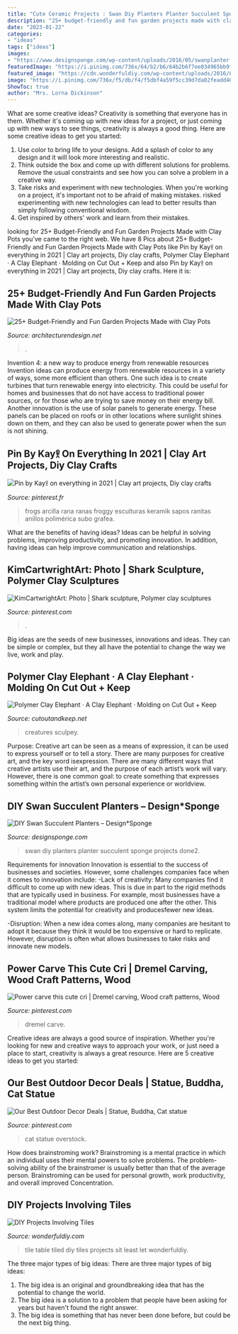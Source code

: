 ```yaml
---
title: "Cute Ceramic Projects : Swan Diy Planters Planter Succulent Sponge Projects Done2"
description: "25+ budget-friendly and fun garden projects made with clay pots"
date: "2023-01-22"
categories:
- "ideas"
tags: ["ideas"]
images:
- "https://www.designsponge.com/wp-content/uploads/2016/05/swanplanter.done2_.jpg"
featuredImage: "https://i.pinimg.com/736x/64/b2/b6/64b2b6f7ee034965bb9f95d983df7c39--craft-clay-clay-crafts.jpg"
featured_image: "https://cdn.wonderfuldiy.com/wp-content/uploads/2016/09/Tiled-table-top.jpg"
image: "https://i.pinimg.com/736x/f5/db/f4/f5dbf4a59f5cc39d7da02feadd4015bb.jpg"
ShowToc: true
author: "Mrs. Lorna Dickinson"
---
```



What are some creative ideas?
Creativity is something that everyone has in them. Whether it's coming up with new ideas for a project, or just coming up with new ways to see things, creativity is always a good thing. Here are some creative ideas to get you started: 
1) Use color to bring life to your designs. Add a splash of color to any design and it will look more interesting and realistic. 
2) Think outside the box and come up with different solutions for problems. Remove the usual constraints and see how you can solve a problem in a creative way. 
3) Take risks and experiment with new technologies. When you're working on a project, it's important not to be afraid of making mistakes. risked experimenting with new technologies can lead to better results than simply following conventional wisdom. 
4) Get inspired by others' work and learn from their mistakes.

	

		
looking for 25+ Budget-Friendly and Fun Garden Projects Made with Clay Pots you've came to the right web. We have 8 Pics about 25+ Budget-Friendly and Fun Garden Projects Made with Clay Pots like Pin by Kay𖨆 on everything in 2021 | Clay art projects, Diy clay crafts, Polymer Clay Elephant · A Clay Elephant · Molding on Cut Out + Keep and also Pin by Kay𖨆 on everything in 2021 | Clay art projects, Diy clay crafts. Here it is:
		
    
## 25+ Budget-Friendly And Fun Garden Projects Made With Clay Pots

<img loading=lazy src="https://cdn.architecturendesign.net/wp-content/uploads/2015/05/AD-Clay-Pot-Garden-Projects-2.jpg" onerror="this.onerror=null;this.src='https://tse4.mm.bing.net/th?id=OIP.Ky5bU6BQhsHSZ2nvlRmV7QHaLL&amp;pid=15.1';" alt="25+ Budget-Friendly and Fun Garden Projects Made with Clay Pots">

_Source: architecturendesign.net_

>. 

	

Invention 4: a new way to produce energy from renewable resources
Invention ideas can produce energy from renewable resources in a variety of ways, some more efficient than others. One such idea is to create turbines that turn renewable energy into electricity. This could be useful for homes and businesses that do not have access to traditional power sources, or for those who are trying to save money on their energy bill. Another innovation is the use of solar panels to generate energy. These panels can be placed on roofs or in other locations where sunlight shines down on them, and they can also be used to generate power when the sun is not shining.

    
## Pin By Kay𖨆 On Everything In 2021 | Clay Art Projects, Diy Clay Crafts

<img loading=lazy src="https://i.pinimg.com/736x/f5/db/f4/f5dbf4a59f5cc39d7da02feadd4015bb.jpg" onerror="this.onerror=null;this.src='https://tse2.mm.bing.net/th?id=OIP.xakDG6B9goJUWXVc4QqA4gHaMV&amp;pid=15.1';" alt="Pin by Kay𖨆 on everything in 2021 | Clay art projects, Diy clay crafts">

_Source: pinterest.fr_

>frogs arcilla rana ranas froggy esculturas keramik sapos ranitas anillos polimérica subo grafea. 

	

What are the benefits of having ideas?
Ideas can be helpful in solving problems, improving productivity, and promoting innovation. In addition, having ideas can help improve communication and relationships.

    
## KimCartwrightArt: Photo | Shark Sculpture, Polymer Clay Sculptures

<img loading=lazy src="https://i.pinimg.com/736x/64/b2/b6/64b2b6f7ee034965bb9f95d983df7c39--craft-clay-clay-crafts.jpg" onerror="this.onerror=null;this.src='https://tse2.mm.bing.net/th?id=OIP.hjX-5aBJ17ZDzIAyvZ_RhQHaE7&amp;pid=15.1';" alt="KimCartwrightArt: Photo | Shark sculpture, Polymer clay sculptures">

_Source: pinterest.com_

>. 

	

Big ideas are the seeds of new businesses, innovations and ideas. They can be simple or complex, but they all have the potential to change the way we live, work and play.

    
## Polymer Clay Elephant · A Clay Elephant · Molding On Cut Out + Keep

<img loading=lazy src="https://images.coplusk.net/project_images/85676/image/full_62111_1389622062106_1278727119_898664_1339324_n_1300219700.jpg" onerror="this.onerror=null;this.src='https://tse2.mm.bing.net/th?id=OIP.fONrSpgmIBktJghH8LEXSQHaFj&amp;pid=15.1';" alt="Polymer Clay Elephant · A Clay Elephant · Molding on Cut Out + Keep">

_Source: cutoutandkeep.net_

>creatures sculpey. 

	

Purpose:
Creative art can be seen as a means of expression, it can be used to express yourself or to tell a story. There are many purposes for creative art, and the key word isexpression. There are many different ways that creative artists use their art, and the purpose of each artist’s work will vary. However, there is one common goal: to create something that expresses something within the artist’s own personal experience or worldview.

    
## DIY Swan Succulent Planters – Design*Sponge

<img loading=lazy src="https://www.designsponge.com/wp-content/uploads/2016/05/swanplanter.done2_.jpg" onerror="this.onerror=null;this.src='https://tse4.mm.bing.net/th?id=OIP.o2SxRPDSKAMrRxr7plUemAHaJ6&amp;pid=15.1';" alt="DIY Swan Succulent Planters – Design*Sponge">

_Source: designsponge.com_

>swan diy planters planter succulent sponge projects done2. 

	

Requirements for innovation
Innovation is essential to the success of businesses and societies. However, some challenges companies face when it comes to innovation include:
-Lack of creativity: Many companies find it difficult to come up with new ideas. This is due in part to the rigid methods that are typically used in business. For example, most businesses have a traditional model where products are produced one after the other. This system limits the potential for creativity and producesfewer new ideas.

-Disruption: When a new idea comes along, many companies are hesitant to adopt it because they think it would be too expensive or hard to replicate. However, disruption is often what allows businesses to take risks and innovate new models.

    
## Power Carve This Cute Cri | Dremel Carving, Wood Craft Patterns, Wood

<img loading=lazy src="https://i.pinimg.com/736x/e2/df/a4/e2dfa4554126f50511b7ba892697154a.jpg" onerror="this.onerror=null;this.src='https://tse2.mm.bing.net/th?id=OIP.gMYhJqVdEzMoaSTsxV8SkAHaIv&amp;pid=15.1';" alt="Power carve this cute cri | Dremel carving, Wood craft patterns, Wood">

_Source: pinterest.com_

>dremel carve. 

	

Creative ideas are always a good source of inspiration. Whether you're looking for new and creative ways to approach your work, or just need a place to start, creativity is always a great resource. Here are 5 creative ideas to get you started: 

    
## Our Best Outdoor Decor Deals | Statue, Buddha, Cat Statue

<img loading=lazy src="https://i.pinimg.com/736x/fe/03/db/fe03dbb8632deeb9e1f1a0de8f0db570--cat-statue-volcanic-ash.jpg" onerror="this.onerror=null;this.src='https://tse1.mm.bing.net/th?id=OIP.8dJ7hOkd3uAq3NMMUS6otAHaHa&amp;pid=15.1';" alt="Our Best Outdoor Decor Deals | Statue, Buddha, Cat statue">

_Source: pinterest.com_

>cat statue overstock. 

	

How does brainstroming work?
Brainstroming is a mental practice in which an individual uses their mental powers to solve problems. The problem-solving ability of the brainstromer is usually better than that of the average person. Brainstroming can be used for personal growth, work productivity, and overall improved Concentration.

    
## DIY Projects Involving Tiles

<img loading=lazy src="https://cdn.wonderfuldiy.com/wp-content/uploads/2016/09/Tiled-table-top.jpg" onerror="this.onerror=null;this.src='https://tse3.mm.bing.net/th?id=OIP.hZwMBUfbsDGm5MK14nyU_AHaFj&amp;pid=15.1';" alt="DIY Projects Involving Tiles">

_Source: wonderfuldiy.com_

>tile table tiled diy tiles projects sit least let wonderfuldiy. 

	

The three major types of big ideas:
There are three major types of big ideas: 
1. The big idea is an original and groundbreaking idea that has the potential to change the world. 
2. The big idea is a solution to a problem that people have been asking for years but haven't found the right answer. 
3. The big idea is something that has never been done before, but could be the next big thing.

